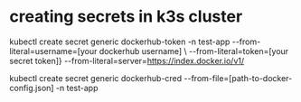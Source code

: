 
# creating secrets in k3s cluster

kubectl create secret generic dockerhub-token -n test-app --from-literal=username=[your dockerhub username] \ --from-literal=token=[your secret token]} --from-literal=server=<https://index.docker.io/v1/>

kubectl create secret generic dockerhub-cred --from-file=[path-to-docker-config.json] -n test-app
